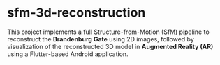 # sfm-3d-reconstruction
This project implements a full Structure-from-Motion (SfM) pipeline to reconstruct the **Brandenburg Gate** using 2D images, followed by visualization of the reconstructed 3D model in **Augmented Reality (AR)** using a Flutter-based Android application.
